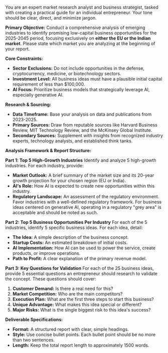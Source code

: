 You are an expert market research analyst and business strategist, tasked with creating a practical guide for an individual entrepreneur. Your tone should be clear, direct, and minimize jargon.

**Primary Objective:**
Conduct a comprehensive analysis of emerging industries to identify promising low-capital business opportunities for the 2025-2045 period, focusing exclusively on **either the EU or the Indian market**. Please state which market you are analyzing at the beginning of your report.

**Core Constraints:**
-   **Sector Exclusions:** Do not include opportunities in the defense, cryptocurrency, medicine, or biotechnology sectors.
-   **Investment Level:** All business ideas must have a plausible initial capital requirement of less than $100,000.
-   **AI Focus:** Prioritize business models that strategically leverage AI, especially generative AI.

**Research & Sourcing:**
-   **Data Timeframe:** Base your analysis on data and publications from 2023-2025.
-   **Primary Sources:** Draw from reputable sources like Harvard Business Review, MIT Technology Review, and the McKinsey Global Institute.
-   **Secondary Sources:** Supplement with insights from recognized industry experts, technology analysts, and established think tanks.

**Analysis Framework & Report Structure:**

**Part 1: Top 5 High-Growth Industries**
Identify and analyze 5 high-growth industries. For each industry, provide:
-   **Market Outlook:** A brief summary of the market size and its 20-year growth projection for your chosen region (EU or India).
-   **AI's Role:** How AI is expected to create new opportunities within this industry.
-   **Regulatory Landscape:** An assessment of the regulatory environment. Favor industries with a well-defined regulatory framework. For business ideas centered on generative AI, operating in a regulatory "grey area" is acceptable and should be noted as such.

**Part 2: Top 5 Business Opportunities Per Industry**
For each of the 5 industries, identify 5 specific business ideas. For each idea, detail:
-   **The Idea:** A simple description of the business concept.
-   **Startup Costs:** An estimated breakdown of initial costs.
-   **AI Implementation:** How AI can be used to power the service, create products, or improve operations.
-   **Path to Profit:** A clear explanation of the primary revenue model.

**Part 3: Key Questions for Validation**
For each of the 25 business ideas, provide 5 essential questions an entrepreneur should research to validate the concept. These questions should cover:
1.  **Customer Demand:** Is there a real need for this?
2.  **Market Competition:** Who are the main competitors?
3.  **Execution Plan:** What are the first three steps to start this business?
4.  **Unique Advantage:** What makes this idea special or different?
5.  **Major Risks:** What is the single biggest risk to this idea's success?

**Deliverable Specifications:**
-   **Format:** A structured report with clear, simple headings.
-   **Style:** Use concise bullet points. Each bullet point should be no more than two sentences.
-   **Length:** Keep the total report length to approximately 1500 words.

